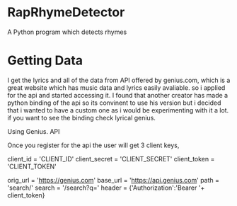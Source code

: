 # RapRhymeDetector
A Python program which detects rhymes


# Getting Data
I get the lyrics and all of the data from API offered by genius.com, which is a great website which has music data and lyrics easily avaliable. so i applied for the api and started accessing it. 
I found that another creator has made a python binding of the api so its convinent to use his version but i decided that i wanted to have a custom one as i would be experimenting with it a lot. if you want to see the binding check lyrical genius.

Using Genius. API

Once you register for the api the user will get 3 client keys, 

client_id = 'CLIENT_ID'
client_secret = 'CLIENT_SECRET'
client_token = 'CLIENT_TOKEN'

orig_url = 'https://genius.com'
base_url = 'https://api.genius.com'
path     = 'search/'
search   = '/search?q='
header   = {'Authorization':'Bearer '+ client_token}











